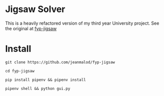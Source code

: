 # Jigsaw Solver

This is a heavily refactored version of my third year University project. See the original at [fyp-jigsaw](https://github.com/jeanmalod/fyp-jigsaw)
# Install

```git clone https://github.com/jeanmalod/fyp-jigsaw```

```cd fyp-jigsaw```

```pip install pipenv && pipenv install```

```pipenv shell && python gui.py```
